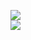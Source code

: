 [![](https://img.shields.io/badge/Made%20With-Github%20Spray-lightgrey.svg?style=for-the-badge&logo=github)](https://github.com/Annihil/github-spray#6495)  
[![](https://i.imgur.com/2DrTn0Z.gif)](https://github.com/Annihil/github-spray)